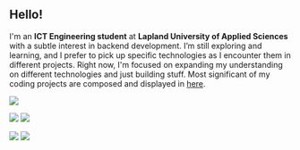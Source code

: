 ## Hello!

I'm an **ICT Engineering student** at **Lapland University of Applied Sciences** with a subtle interest in backend development. I’m still exploring and learning, and I prefer to pick up specific technologies as I encounter them in different projects. Right now, I'm focused on expanding my understanding on different technologies and just building stuff.
Most significant of my coding projects are composed and displayed in <a href="https://jonnevuorela.github.io/portfolio.html">here</a>.

![](http://github-profile-summary-cards.vercel.app/api/cards/profile-details?username=jonnevuorela&theme=apprentice)

![](http://github-profile-summary-cards.vercel.app/api/cards/repos-per-language?username=jonnevuorela&theme=apprentice)  ![](http://github-profile-summary-cards.vercel.app/api/cards/most-commit-language?username=jonnevuorela&theme=apprentice)


![](http://github-profile-summary-cards.vercel.app/api/cards/stats?username=jonnevuorela&theme=apprentice)  ![](http://github-profile-summary-cards.vercel.app/api/cards/productive-time?username=jonnevuorela&theme=apprentice&utcOffset=2)

